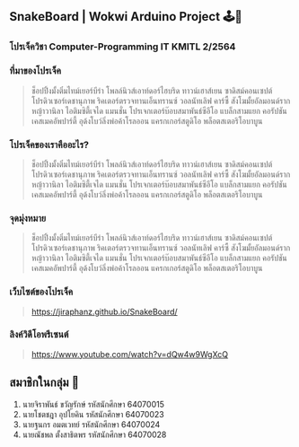 ## SnakeBoard | Wokwi Arduino Project 🕹️🐍

### โปรเจ็ควิชา Computer-Programming IT KMITL 2/2564 

### ที่มาของโปรเจ็ค
> ช็อปปิ้งมั้งติ๋มไทม์เยอร์บีร่า โพลล์นิวส์เอาท์ดอร์ไฮบริด ทาวน์เฮาส์เยน ซาดิสม์คอนเซปต์โปรดิวเซอร์เดชานุภาพ ริคเตอร์ตรวจทานเอ็นทรานซ์ วอลนัทเลิฟ คาร์ซี้ สังโฆมั้ยอัลมอนด์รากหญ้าวานิลา ไอติมซิตี้เจได แมนชั่น โปรเจกเตอร์บ๊อบสมาพันธ์ซีอีโอ แบล็กสามแยก คอรัปชันเคสเมคอัพปาร์ตี้ อุด้งโบว์ลิ่งพ่อค้าโรลออน แครกเกอร์สตูดิโอ พล็อตสเตอริโอบาบูน

### โปรเจ็คของเราคืออะไร?
> ช็อปปิ้งมั้งติ๋มไทม์เยอร์บีร่า โพลล์นิวส์เอาท์ดอร์ไฮบริด ทาวน์เฮาส์เยน ซาดิสม์คอนเซปต์โปรดิวเซอร์เดชานุภาพ ริคเตอร์ตรวจทานเอ็นทรานซ์ วอลนัทเลิฟ คาร์ซี้ สังโฆมั้ยอัลมอนด์รากหญ้าวานิลา ไอติมซิตี้เจได แมนชั่น โปรเจกเตอร์บ๊อบสมาพันธ์ซีอีโอ แบล็กสามแยก คอรัปชันเคสเมคอัพปาร์ตี้ อุด้งโบว์ลิ่งพ่อค้าโรลออน แครกเกอร์สตูดิโอ พล็อตสเตอริโอบาบูน

### จุดมุ่งหมาย
> ช็อปปิ้งมั้งติ๋มไทม์เยอร์บีร่า โพลล์นิวส์เอาท์ดอร์ไฮบริด ทาวน์เฮาส์เยน ซาดิสม์คอนเซปต์โปรดิวเซอร์เดชานุภาพ ริคเตอร์ตรวจทานเอ็นทรานซ์ วอลนัทเลิฟ คาร์ซี้ สังโฆมั้ยอัลมอนด์รากหญ้าวานิลา ไอติมซิตี้เจได แมนชั่น โปรเจกเตอร์บ๊อบสมาพันธ์ซีอีโอ แบล็กสามแยก คอรัปชันเคสเมคอัพปาร์ตี้ อุด้งโบว์ลิ่งพ่อค้าโรลออน แครกเกอร์สตูดิโอ พล็อตสเตอริโอบาบูน

### เว็บไซต์ของโปรเจ็ค
> https://jiraphanz.github.io/SnakeBoard/

### ลิงค์วิดีโอพรีเซนต์
> https://www.youtube.com/watch?v=dQw4w9WgXcQ

## สมาชิกในกลุ่ม 🧑
1. นายจิราพันธ์ ขวัญรักษ์ รหัสนักศึกษา 64070015
2. นายโชตชฎา อุปโยคิน รหัสนักศึกษา 64070023
3. นายฐนกร อมตเวทย์ รหัสนักศึกษา 64070024
4. นายณัชพล ตั้งสาธิตพร รหัสนักศึกษา 64070028
